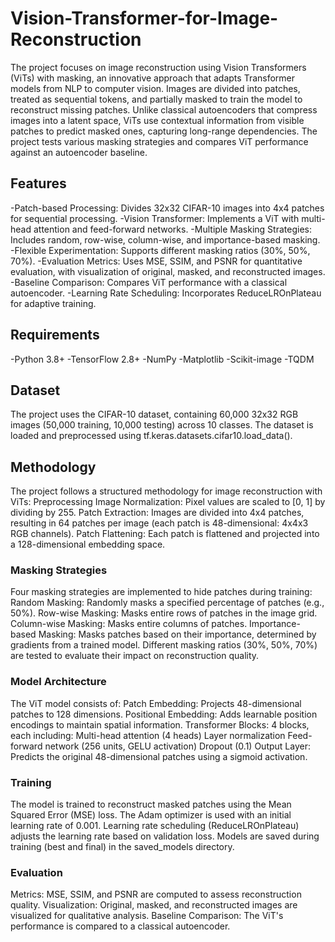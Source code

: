 # Vision-Transformer-for-Image-Reconstruction
The project focuses on image reconstruction using Vision Transformers (ViTs) with masking, an innovative approach that adapts Transformer models from NLP to computer vision. Images are divided into patches, treated as sequential tokens, and partially masked to train the model to reconstruct missing patches. Unlike classical autoencoders that compress images into a latent space, ViTs use contextual information from visible patches to predict masked ones, capturing long-range dependencies. The project tests various masking strategies and compares ViT performance against an autoencoder baseline.

## Features
-Patch-based Processing: Divides 32x32 CIFAR-10 images into 4x4 patches for sequential processing.
-Vision Transformer: Implements a ViT with multi-head attention and feed-forward networks.
-Multiple Masking Strategies: Includes random, row-wise, column-wise, and importance-based masking.
-Flexible Experimentation: Supports different masking ratios (30%, 50%, 70%).
-Evaluation Metrics: Uses MSE, SSIM, and PSNR for quantitative evaluation, with visualization of original, masked, and reconstructed images.
-Baseline Comparison: Compares ViT performance with a classical autoencoder.
-Learning Rate Scheduling: Incorporates ReduceLROnPlateau for adaptive training.

## Requirements
-Python 3.8+
-TensorFlow 2.8+
-NumPy
-Matplotlib
-Scikit-image
-TQDM

## Dataset
The project uses the CIFAR-10 dataset, containing 60,000 32x32 RGB images (50,000 training, 10,000 testing) across 10 classes. The dataset is loaded and preprocessed using tf.keras.datasets.cifar10.load_data().

## Methodology

The project follows a structured methodology for image reconstruction with ViTs:
Preprocessing
Image Normalization: Pixel values are scaled to [0, 1] by dividing by 255.
Patch Extraction: Images are divided into 4x4 patches, resulting in 64 patches per image (each patch is 48-dimensional: 4x4x3 RGB channels).
Patch Flattening: Each patch is flattened and projected into a 128-dimensional embedding space.

### Masking Strategies

Four masking strategies are implemented to hide patches during training:
Random Masking: Randomly masks a specified percentage of patches (e.g., 50%).
Row-wise Masking: Masks entire rows of patches in the image grid.
Column-wise Masking: Masks entire columns of patches.
Importance-based Masking: Masks patches based on their importance, determined by gradients from a trained model.
Different masking ratios (30%, 50%, 70%) are tested to evaluate their impact on reconstruction quality.

### Model Architecture

The ViT model consists of:
Patch Embedding: Projects 48-dimensional patches to 128 dimensions.
Positional Embedding: Adds learnable position encodings to maintain spatial information.
Transformer Blocks: 4 blocks, each including:
Multi-head attention (4 heads)
Layer normalization
Feed-forward network (256 units, GELU activation)
Dropout (0.1)
Output Layer: Predicts the original 48-dimensional patches using a sigmoid activation.

### Training
The model is trained to reconstruct masked patches using the Mean Squared Error (MSE) loss.
The Adam optimizer is used with an initial learning rate of 0.001.
Learning rate scheduling (ReduceLROnPlateau) adjusts the learning rate based on validation loss.
Models are saved during training (best and final) in the saved_models directory.

### Evaluation
Metrics: MSE, SSIM, and PSNR are computed to assess reconstruction quality.
Visualization: Original, masked, and reconstructed images are visualized for qualitative analysis.
Baseline Comparison: The ViT's performance is compared to a classical autoencoder.

